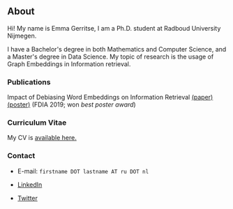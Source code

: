 ## About


Hi! My name is Emma Gerritse, I am a Ph.D. student at Radboud University Nijmegen. 

I have a Bachelor's degree in both Mathematics and Computer Science, and a Master's degree in Data Science. 
My topic of research is the usage of Graph Embeddings in Information retrieval. 

### Publications


Impact of Debiasing Word Embeddings on Information Retrieval [(paper)](http://emmagerritse.com/pdfs/FDIA_2019_paper.pdf) [(poster)](http://emmagerritse.com/pdfs/FDIA_2019_poster.pdf) (FDIA 2019; won *best poster award*)

### Curriculum Vitae 

My CV is [available here.](http://emmagerritse.com/pdfs/CV_Emma_Gerritse_Short_Public.pdf)

### Contact

- E-mail: `firstname DOT lastname AT ru DOT nl`

- [LinkedIn](https://www.linkedin.com/in/emma-gerritse-8b0713146/)

- [Twitter](https://twitter.com/emmagerritse)


